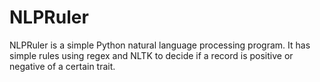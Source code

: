 # NLPRuler
NLPRuler is a simple Python natural language processing program. It has simple rules using regex and NLTK to decide if a record is positive or negative of a certain trait.
